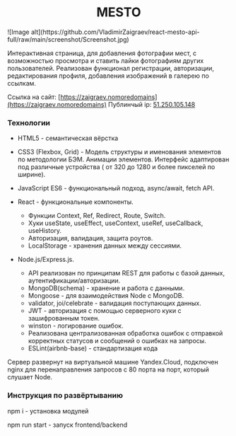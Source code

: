 <h1 align="center">MESTO</h1>
![Image alt](https://github.com/VladimirZaigraev/react-mesto-api-full/raw/main/screenshot/Screenshot.jpg)

Интерактивная страница, для добавления фотографии мест, с возможностью просмотра и ставить лайки фотографиям других пользователей. Реализован функционал регистрации, авторизации, редактирования профиля, добавления изображений в галерею по ссылкам. 
  
Ссылка на сайт: [https://zaigraev.nomoredomains](https://zaigraev.nomoredomains)
Публинчый ip: [51.250.105.148](51.250.105.148)


### Технологии

- HTML5 - cемантическая вёрстка
- CSS3 (Flexbox, Grid) - Модель структуры и именования элементов по методологии БЭМ. Анимации элементов. Интерфейс адаптирован под различные устройства ( от 320 до 1280 и более пикселей по ширине).
- JavaScript ES6 - функциональный подход, async/await, fetch API.

- React - функциональные компоненты.
  - Функции Context, Ref, Redirect, Route, Switch.
  - Хуки useState, useEffect, useContext, useRef, useCallback, useHistory.
  - Авторизация, валидация, защита роутов.
  - LocalStorage - хранения данных между сессиями.

- Node.js/Express.js. 
  - API реализован по принципам REST для работы с базой данных, аутентификации/авторизации.
  - MongoDB(schema) - хранение и работа с данными.
  - Mongoose - для взаимодействия Node с MongoDB.
  - validator, joi/celebrate - валидация поступающих данных.
  - JWT - авторизация с помощью серверного куки с зашифрованным токен.
  - winston - логирование ошибок.
  - Реализована централизованная обработка ошибок с отправкой корректных статусов и сообщений о ошибках на запросы.
  - ESLint(airbnb-base) - стандартизация кода

Сервер развернут на виртуальной машине Yandex.Cloud, подключен nginx для перенаправления запросов с 80 порта на порт, который слушает Node.


### Инструкция по развёртыванию

npm i - установка модулей

npm run start - запуск frontend/backend